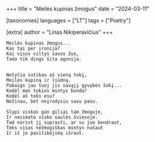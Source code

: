 +++
title = "Meilės kupinas žmogus"
date = "2024-03-11"

[taxonomies]
languages = ["LT"]
tags = ["Poetry"]

[extra]
author = "Linas Nikiperavičius"
+++
```
Meilės kupinas žmogus...
Kas tai per ironija?
Kai visos viltys savos žus,
Tada tik dings šita agonija.
```
<!-- more -->
```

Netyčia sutikau aš vieną tokį,
Meilės kupiną ir liūdną,
Pabaigs jau tuoj jis savąjį gyvybės šokį...
Kodėl man tokios mintys bunda?
Kodėl aš toks esu?
Nežinau, bet neįrodysiu savu pasu.

Slypi viskas gan giliai tam žmoguje,
Ir nesimato visko saulės šviesoje.
Tad norint jį suprasti, ar su juo bendraut,
Teks visas nežmogiškas mintys nušaut
Ir iš jo pasitikėjimą išraut.
```
